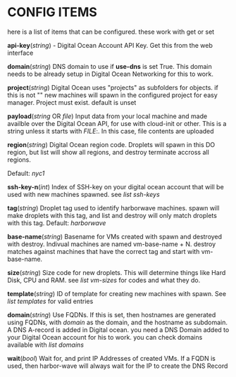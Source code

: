 CONFIG ITEMS
============

here is a list of items that can be configured. these work with get or set

**api-key**(*string*) - Digital Ocean Account API Key. Get this from the web interface


**domain**(*string*) DNS domain to use if **use-dns** is set True. This domain needs
to be already setup in Digital Ocean Networking for this to work.

**project**(*string*) Digital Ocean uses "projects" as subfolders for objects.
if this is not "" new machines will spawn in the configured project for easy
manager. Project must exist. default is unset

**payload**(*string* OR *file*) Input data from your local machine and made
availble over the Digital Ocean API, for use with cloud-init or other. This is a
string unless it starts with *FILE*:. In this case, file contents are uploaded

**region**(*string*) Digital Ocean region code. Droplets will spawn in this DO
region, but list will show all regions, and destroy terminate accross all regions.

Default: _nyc1_

**ssh-key-n**(*int*) Index of SSH-key on your digital ocean account
that will be used with new machines spawned. see *list ssh-keys*

**tag**(*string*) Droplet tag used to identify harborwave machines. spawn will
make droplets with this tag, and list and destroy will only match droplets with
this tag.  Default: *harborwave*

**base-name**(*string*) Basename for VMs created with spawn and destroyed
with destroy. Indivual machines are named vm-base-name + N. destroy matches
against machines that have the correct tag and start with vm-base-name.

**size**(*string*) Size code for new droplets. This will determine things
like Hard Disk, CPU and RAM. see _list vm-sizes_ for codes and what they
do.

**template**(*string*) ID of template for creating new machines with spawn.
See _list templates_ for valid entries

**domain**(*string*) Use FQDNs. If this is set, then hostnames are generated
using FQDNs, with _domain_ as the domain, and the hostname as subdomain. A DNS
A-record is added in Digital ocean. you need a DNS Domain added to your Digital
Ocean account for his to work. you can check domains available with
_list domains_

**wait**(*bool*) Wait for, and print IP Addresses of created VMs. If a FQDN is
used, then harbor-wave will always wait for the IP to create the DNS Record

